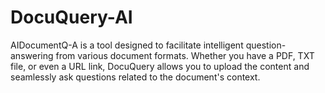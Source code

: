 # DocuQuery-AI
AIDocumentQ-A is a tool designed to facilitate intelligent question-answering from various document formats. Whether you have a PDF, TXT file, or even a URL link, DocuQuery allows you to upload the content and seamlessly ask questions related to the document's context.

